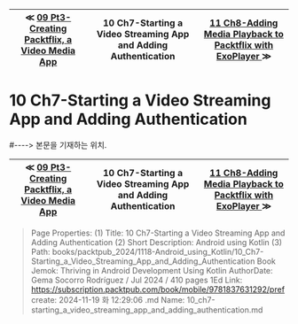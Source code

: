 
| ≪ [ 09 Pt3-Creating Packtflix, a Video Media App ](/books/packtpub_2024/1118-Android_using_Kotlin/09_Pt3-Creating_Packtflix_a_Video_Media_App) | 10 Ch7-Starting a Video Streaming App and Adding Authentication | [ 11 Ch8-Adding Media Playback to Packtflix with ExoPlayer ](/books/packtpub_2024/1118-Android_using_Kotlin/11_Ch8-Adding_Media_Playback_to_Packtflix_with_ExoPlayer) ≫ |
|:----:|:----:|:----:|

# 10 Ch7-Starting a Video Streaming App and Adding Authentication
#----> 본문을 기재하는 위치.



| ≪ [ 09 Pt3-Creating Packtflix, a Video Media App ](/books/packtpub_2024/1118-Android_using_Kotlin/09_Pt3-Creating_Packtflix_a_Video_Media_App) | 10 Ch7-Starting a Video Streaming App and Adding Authentication | [ 11 Ch8-Adding Media Playback to Packtflix with ExoPlayer ](/books/packtpub_2024/1118-Android_using_Kotlin/11_Ch8-Adding_Media_Playback_to_Packtflix_with_ExoPlayer) ≫ |
|:----:|:----:|:----:|

> Page Properties:
> (1) Title: 10 Ch7-Starting a Video Streaming App and Adding Authentication
> (2) Short Description: Android using Kotlin
> (3) Path: books/packtpub_2024/1118-Android_using_Kotlin/10_Ch7-Starting_a_Video_Streaming_App_and_Adding_Authentication
> Book Jemok: Thriving in Android Development Using Kotlin
> AuthorDate: Gema Socorro Rodríguez / Jul 2024 / 410 pages 1Ed
> Link: https://subscription.packtpub.com/book/mobile/9781837631292/pref
> create: 2024-11-19 화 12:29:06
> .md Name: 10_ch7-starting_a_video_streaming_app_and_adding_authentication.md

